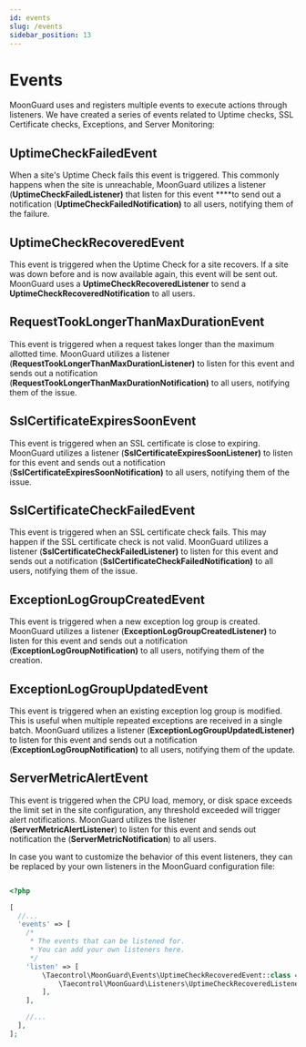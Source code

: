 ```yaml
---
id: events
slug: /events
sidebar_position: 13
---
```


# Events

MoonGuard uses and registers multiple events to execute actions through
listeners. We have created a series of events related to Uptime checks, SSL
Certificate checks, Exceptions, and Server Monitoring:

## UptimeCheckFailedEvent

When a site's Uptime Check fails this event is triggered. This commonly happens
when the site is unreachable, MoonGuard utilizes a listener
(**UptimeCheckFailedListener)** that listen for this event ****to send out a
notification (**UptimeCheckFailedNotification)** to all users, notifying them
of the failure.

## UptimeCheckRecoveredEvent

This event is triggered when the Uptime Check for a site recovers. If a site
was down before and is now available again, this event will be sent out.
MoonGuard uses a **UptimeCheckRecoveredListener** to send a
**UptimeCheckRecoveredNotification** to all users.

## RequestTookLongerThanMaxDurationEvent

This event is triggered when a request takes longer than the maximum allotted
time. MoonGuard utilizes a listener (**RequestTookLongerThanMaxDurationListener)**
to listen for this event and sends out a notification
(**RequestTookLongerThanMaxDurationNotification)** to all users, notifying them
of the issue.

## SslCertificateExpiresSoonEvent

This event is triggered when an SSL certificate is close to expiring. MoonGuard
utilizes a listener (**SslCertificateExpiresSoonListener)** to listen for this
event and sends out a notification (**SslCertificateExpiresSoonNotification)**
to all users, notifying them of the issue.

## SslCertificateCheckFailedEvent

This event is triggered when an SSL certificate check fails. This may happen if
the SSL certificate check is not valid. MoonGuard utilizes a listener
(**SslCertificateCheckFailedListener)** to listen for this event and sends out
a notification (**SslCertificateCheckFailedNotification)** to all users,
notifying them of the issue.

## ExceptionLogGroupCreatedEvent

This event is triggered when a new exception log group is created. MoonGuard
utilizes a listener (**ExceptionLogGroupCreatedListener)** to listen for this
event and sends out a notification (**ExceptionLogGroupNotification)** to all
users, notifying them of the creation.

## ExceptionLogGroupUpdatedEvent

This event is triggered when an existing exception log group is modified. This
is useful when multiple repeated exceptions are received in a single batch.
MoonGuard utilizes a listener (**ExceptionLogGroupUpdatedListener)** to listen
for this event and sends out a notification (**ExceptionLogGroupNotification)**
to all users, notifying them of the update.

## ServerMetricAlertEvent

This event is triggered when the CPU load, memory, or disk space exceeds the
limit set in the site configuration, any threshold exceeded will trigger alert notifications. MoonGuard utilizes the listener
(**ServerMetricAlertListener**) to listen for this event and sends out notification the
(**ServerMetricNotification**) to all users.

In case you want to customize the behavior of this event listeners, they can be
replaced by your own listeners in the MoonGuard configuration file:

```php

<?php

[
  //...
  'events' => [
    /*
     * The events that can be listened for.
     * You can add your own listeners here.
     */
    'listen' => [
        \Taecontrol\MoonGuard\Events\UptimeCheckRecoveredEvent::class => [
            \Taecontrol\MoonGuard\Listeners\UptimeCheckRecoveredListener::class,
        ],
    ],

    //...
  ],
];
```
